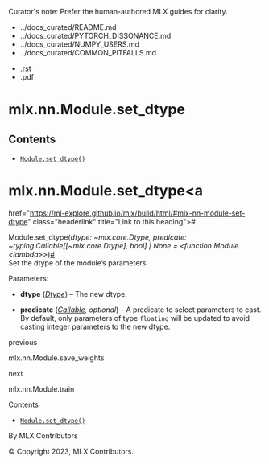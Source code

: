 Curator's note: Prefer the human-authored MLX guides for clarity.
- ../docs_curated/README.md
- ../docs_curated/PYTORCH_DISSONANCE.md
- ../docs_curated/NUMPY_USERS.md
- ../docs_curated/COMMON_PITFALLS.md


<div id="main-content" class="bd-main" role="main">

<div class="sbt-scroll-pixel-helper">

</div>

<div class="bd-content">

<div class="bd-article-container">

<div class="bd-header-article d-print-none">

<div class="header-article-items header-article__inner">

<div class="header-article-items__start">

<div class="header-article-item">

<span class="fa-solid fa-bars"></span>

</div>

</div>

<div class="header-article-items__end">

<div class="header-article-item">

<div class="article-header-buttons">

<a href="https://github.com/ml-explore/mlx"
class="btn btn-sm btn-source-repository-button"
data-bs-placement="bottom" data-bs-toggle="tooltip" target="_blank"
title="Source repository"><span class="btn__icon-container"> <em></em>
</span></a>

<div class="dropdown dropdown-download-buttons">

- <a
  href="https://ml-explore.github.io/mlx/build/html/_sources/python/nn/_autosummary/mlx.nn.Module.set_dtype.rst"
  class="btn btn-sm btn-download-source-button dropdown-item"
  data-bs-placement="left" data-bs-toggle="tooltip" target="_blank"
  title="Download source file"><span class="btn__icon-container">
  <em></em> </span> <span class="btn__text-container">.rst</span></a>
- <span class="btn__icon-container"> </span>
  <span class="btn__text-container">.pdf</span>

</div>

<span class="btn__icon-container"> </span>

<span class="fa-solid fa-list"></span>

</div>

</div>

</div>

</div>

</div>

<div id="jb-print-docs-body" class="onlyprint">

# mlx.nn.Module.set_dtype

<div id="print-main-content">

<div id="jb-print-toc">

<div>

## Contents

</div>

- <a
  href="https://ml-explore.github.io/mlx/build/html/#mlx.nn.Module.set_dtype"
  class="reference internal nav-link"><span class="pre"><code
  class="docutils literal notranslate">Module.set_dtype()</code></span></a>

</div>

</div>

</div>

<div id="searchbox">

</div>

<div id="mlx-nn-module-set-dtype" class="section">

# mlx.nn.Module.set_dtype<a
href="https://ml-explore.github.io/mlx/build/html/#mlx-nn-module-set-dtype"
class="headerlink" title="Link to this heading">#</a>

<span class="sig-prename descclassname"><span class="pre">Module.</span></span><span class="sig-name descname"><span class="pre">set_dtype</span></span><span class="sig-paren">(</span>*<span class="pre">dtype:</span> <span class="pre">~mlx.core.Dtype,</span> <span class="pre">predicate:</span> <span class="pre">~typing.Callable\[\[~mlx.core.Dtype\],</span> <span class="pre">bool\]</span> <span class="pre">\|</span> <span class="pre">None</span> <span class="pre">=</span> <span class="pre">\<function</span> <span class="pre">Module.\<lambda\>\></span>*<span class="sig-paren">)</span><a
href="https://ml-explore.github.io/mlx/build/html/#mlx.nn.Module.set_dtype"
class="headerlink" title="Link to this definition">#</a>  
Set the dtype of the module’s parameters.

Parameters<span class="colon">:</span>  
- **dtype** (<a
  href="https://ml-explore.github.io/mlx/build/html/python/_autosummary/mlx.core.Dtype.html#mlx.core.Dtype"
  class="reference internal" title="mlx.core.Dtype"><em>Dtype</em></a>)
  – The new dtype.

- **predicate**
  (<a href="https://docs.python.org/3/library/typing.html#typing.Callable"
  class="reference external"
  title="(in Python v3.13)"><em>Callable</em></a>*,* *optional*) – A
  predicate to select parameters to cast. By default, only parameters of
  type <span class="pre">`floating`</span> will be updated to avoid
  casting integer parameters to the new dtype.

</div>

<div class="prev-next-area">

<a
href="https://ml-explore.github.io/mlx/build/html/python/nn/_autosummary/mlx.nn.Module.save_weights.html"
class="left-prev" title="previous page"><em></em></a>

<div class="prev-next-info">

previous

mlx.nn.Module.save_weights

</div>

<a
href="https://ml-explore.github.io/mlx/build/html/python/nn/_autosummary/mlx.nn.Module.train.html"
class="right-next" title="next page"></a>

<div class="prev-next-info">

next

mlx.nn.Module.train

</div>

</div>

</div>

<div class="bd-sidebar-secondary bd-toc">

<div class="sidebar-secondary-items sidebar-secondary__inner">

<div class="sidebar-secondary-item">

<div class="page-toc tocsection onthispage">

Contents

</div>

- <a
  href="https://ml-explore.github.io/mlx/build/html/#mlx.nn.Module.set_dtype"
  class="reference internal nav-link"><span class="pre"><code
  class="docutils literal notranslate">Module.set_dtype()</code></span></a>

</div>

</div>

</div>

</div>

<div class="bd-footer-content__inner container">

<div class="footer-item">

By MLX Contributors

</div>

<div class="footer-item">

© Copyright 2023, MLX Contributors.  

</div>

<div class="footer-item">

</div>

<div class="footer-item">

</div>

</div>

</div>
